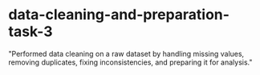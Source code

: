 # data-cleaning-and-preparation-task-3
"Performed data cleaning on a raw dataset by handling missing values, removing duplicates, fixing inconsistencies, and preparing it for analysis."

